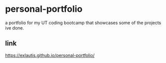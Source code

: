 # personal-portfolio
a portfolio for my UT coding bootcamp that showcases some of the projects ive done.

## link 
https://exlautis.github.io/personal-portfolio/
